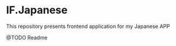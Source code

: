 # IF.Japanese

This repository presents frontend application for my Japanese APP

@TODO Readme

<!--

---

## Table of contents


---

## Data schema description

### Vocab

#### Verbs

- general schema:

```
  {
    "vocab": "降る",
    "meaning": "ふる", // when 2 readings
    "known": false,
    "inProgress": true,
    "nowLearning": false,
    "pitch": "",
    "antonyms": "入る",
    "classifier": true,
    "level": 0,
    "examples": [
        "同じタイミングで言ってみました。"
    ],
    "additionalExplanation": [
        "椅子の上を立つ。椅子に乗る。"
    ],
    "problems": [
      {
        "problem": "食事 is suru verb, that's why we can say:「食事します」 or 「食事をします」. Not 「食事を食べる」.",
        "frequency": 1, // from 1 - 10
        "resolved": false,
        "info": [
          "I did that only once so far."
        ]
      }
    ]
    "verb": {
        "main": "降",
        "verbGroup": "2|special1|special2|u|ku|gu|su|tsu|bu|mu|nu|ru",
        "verbType": "intransitive|transitive|other"
    }
}
```

`special1` suru verb  
`special2` kuru verb

- suru verb schema

```
{
    "vocab": "集中",
    ...
    "verb": {
        "main": "集中",
        "verbGroup": "special1",
        "verbType": "transitive"
    }
}

```

## Description
- **`inProgress`** - probably can say or guess meaning or reading, often confused about one or both (need to say at least 10 times before moving it to `nowLearning`)
- **`nowLearning`:** - last step of learning, when can very fast read it and say meaning 3 times before can move it to `known`. (If made mistake, move to  `inProgress`)
- **`known`:** - Can read and know meaning, can use

---

## Development

### Requirements



### Installation

1. Clone project from GitHub repository `git clone git@github.com:furdzik/if.japanese.git` or `git clone https://github.com/furdzik/if.japanese.git`
2. Add alias to your `hosts` file: `127.0.0.1         if.japanese.local`
3. `cd if.japanese`
5. Install dependencies `npm install`

### Running

Run

```sh
npm start
```

for starting dev server. Navigate to `http://if.japanese.local:2017/`. The app will automatically reload if you change any of the source files.

### Build

Run

```sh
npm run build
```

to build project.

\* The build artifacts will be stored in the `dist/` directory.

To run project locally run

```sh
cd dist
```

### Updating packages

Package.json is strictly connected with package-lock.json. Updating package should have reflection in package-lock. Also take care of installing exactly specified package version (see package.json [suffix](https://docs.npmjs.com/files/package.json#dependencies))

-->
